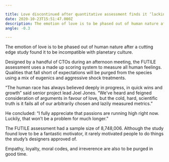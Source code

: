 ```yaml
---

title: Love discontinued after quantitative assessment finds it ‘lacking in value’
date: 2020-10-23T15:51:47.000Z
description: The emotion of love is to be phased out of human nature after a cutting edge study found it to be incompatible with planetary culture.
angle: -0.3

---
```


The emotion of love is to be phased out of human nature after a cutting edge study found it to be incompatible with planetary culture.

Designed by a handful of CTOs during an afternoon meeting, the FUTILE assessment uses a made up scoring system to measure all human feelings. Qualities that fall short of expectations will be purged from the species using a mix of eugenics and aggressive shock treatments.

“The human race has always believed deeply in progress, in quick wins and growth” said senior project lead Joel Jones. “We’ve heard and feigned consideration of arguments in favour of love, but the cold, hard, scientific truth is it fails all of our arbitrarily chosen and lazily measured metrics.”

He concluded: “I fully appreciate that passions are running high right now. Luckily, that won’t be a problem for much longer.”

The FUTILE assessment had a sample size of 8,748,006. Although the study found love to be a fantastic motivator, it rarely motivated people to do things the study’s designers approved of.

Empathy, loyalty, moral codes, and irreverence are also to be purged in good time.